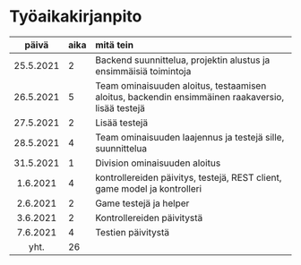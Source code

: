 # Työaikakirjanpito

| päivä | aika | mitä tein  |
| :----:|:-----| :-----|
| 25.5.2021  |  2  | Backend suunnittelua, projektin alustus ja ensimmäisiä toimintoja |
| 26.5.2021  |  5  | Team ominaisuuden aloitus, testaamisen aloitus, backendin ensimmäinen raakaversio, lisää testejä |
| 27.5.2021  |  2  | Lisää testejä |
| 28.5.2021  | 4  | Team ominaisuuden laajennus ja testejä sille, suunnittelua |
| 31.5.2021 |  1  | Division ominaisuuden aloitus |
| 1.6.2021 | 4 | kontrollereiden päivitys, testejä, REST client, game model ja kontrolleri |
| 2.6.2021 | 2 | Game testejä ja helper |
| 3.6.2021 | 2 | Kontrollereiden päivitystä |
| 7.6.2021 | 4 | Testien päivitystä |
| yht. | 26 | |